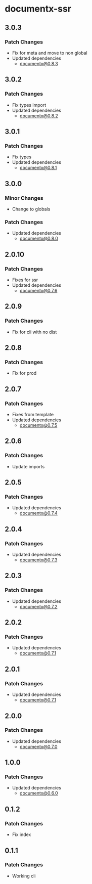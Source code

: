 # documentx-ssr

## 3.0.3

### Patch Changes

-   Fix for meta and move to non global
-   Updated dependencies
    -   documentx@0.8.3

## 3.0.2

### Patch Changes

-   Fix types import
-   Updated dependencies
    -   documentx@0.8.2

## 3.0.1

### Patch Changes

-   Fix types
-   Updated dependencies
    -   documentx@0.8.1

## 3.0.0

### Minor Changes

-   Change to globals

### Patch Changes

-   Updated dependencies
    -   documentx@0.8.0

## 2.0.10

### Patch Changes

-   Fixes for ssr
-   Updated dependencies
    -   documentx@0.7.6

## 2.0.9

### Patch Changes

-   Fix for cli with no dist

## 2.0.8

### Patch Changes

-   Fix for prod

## 2.0.7

### Patch Changes

-   Fixes from template
-   Updated dependencies
    -   documentx@0.7.5

## 2.0.6

### Patch Changes

-   Update imports

## 2.0.5

### Patch Changes

-   Updated dependencies
    -   documentx@0.7.4

## 2.0.4

### Patch Changes

-   Updated dependencies
    -   documentx@0.7.3

## 2.0.3

### Patch Changes

-   Updated dependencies
    -   documentx@0.7.2

## 2.0.2

### Patch Changes

-   Updated dependencies
    -   documentx@0.7.1

## 2.0.1

### Patch Changes

-   Updated dependencies
    -   documentx@0.7.1

## 2.0.0

### Patch Changes

-   Updated dependencies
    -   documentx@0.7.0

## 1.0.0

### Patch Changes

-   Updated dependencies
    -   documentx@0.6.0

## 0.1.2

### Patch Changes

-   Fix index

## 0.1.1

### Patch Changes

-   Working cli
